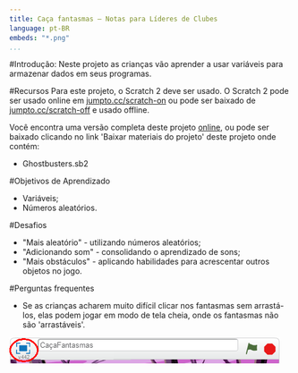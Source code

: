 ```yaml
---
title: Caça fantasmas — Notas para Líderes de Clubes
language: pt-BR
embeds: "*.png"
...
```


#Introdução:
Neste projeto as crianças vão aprender a usar variáveis para armazenar dados em seus programas.

#Recursos
Para este projeto, o Scratch 2 deve ser usado. O Scratch 2 pode ser usado online em [jumpto.cc/scratch-on](http://jumpto.cc/scratch-on) ou pode ser baixado de [jumpto.cc/scratch-off](http://jumpto.cc/scratch-off) e usado offline.

Você encontra uma versão completa deste projeto <a href="http://scratch.mit.edu/projects/60787262/#editor">online</a>, ou pode ser baixado clicando no link 'Baixar materiais do projeto' deste projeto onde contém:

+ Ghostbusters.sb2

#Objetivos de Aprendizado
+ Variáveis;
+ Números aleatórios.

#Desafios
+ "Mais aleatório" - utilizando números aleatórios;
+ "Adicionando som" - consolidando o aprendizado de sons;
+ "Mais obstáculos" - aplicando habilidades para acrescentar outros objetos no jogo.

#Perguntas frequentes
+ Se as crianças acharem muito difícil clicar nos fantasmas sem arrastá-los, elas podem jogar em modo de tela cheia, onde os fantasmas não são 'arrastáveis'.

![screenshot](ghost-fullscreen.png)
